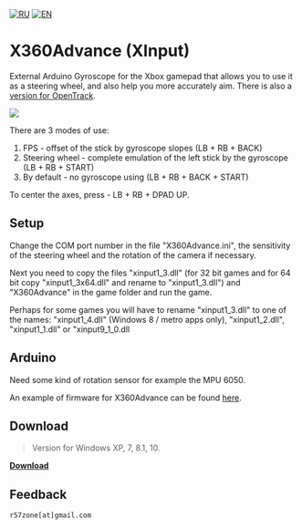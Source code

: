 [![RU](https://user-images.githubusercontent.com/9499881/27683795-5b0fbac6-5cd8-11e7-929c-057833e01fb1.png)](https://github.com/XInputNext/X360Advance/blob/master/README.md) 
[![EN](https://user-images.githubusercontent.com/9499881/33184537-7be87e86-d096-11e7-89bb-f3286f752bc6.png)](https://github.com/XInputNext/X360Advance/blob/master/README.EN.md) 
# X360Advance (XInput) 
External Arduino Gyroscope for the Xbox gamepad that allows you to use it as a steering wheel, and also help you more accurately aim. There is also a [version for OpenTrack](https://github.com/r57zone/X360Advance).

![](https://user-images.githubusercontent.com/9499881/27588504-749af800-5b59-11e7-92e4-2b3813428281.png)

There are 3 modes of use:

1. FPS - offset of the stick by gyroscope slopes (LB + RB + BACK)
2. Steering wheel - complete emulation of the left stick by the gyroscope (LB + RB + START)
3. By default - no gyroscope using (LB + RB + BACK + START)

To center the axes, press - LB + RB + DPAD UP.

## Setup
Change the COM port number in the file "X360Advance.ini", the sensitivity of the steering wheel and the rotation of the camera if necessary.

Next you need to copy the files "xinput1_3.dll" (for 32 bit games and for 64 bit copy "xinput1_3x64.dll" and rename to "xinput1_3.dll") and "X360Advance" in the game folder and run the game.

Perhaps for some games you will have to rename "xinput1_3.dll" to one of the names: "xinput1_4.dll" (Windows 8 / metro apps only), "xinput1_2.dll", "xinput1_1.dll" or "xinput9_1_0.dll

## Arduino
Need some kind of rotation sensor for example the MPU 6050.

An example of firmware for X360Advance can be found [here](https://github.com/r57zone/X360Advance-Arduino/blob/master/Arduino/Arduino.Output.ino).

## Download
>Version for Windows XP, 7, 8.1, 10.

**[Download](https://github.com/XInputNext/X360Advance/releases)**

## Feedback
`r57zone[at]gmail.com`
